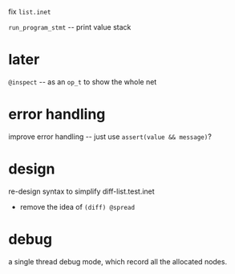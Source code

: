 fix `list.inet`

`run_program_stmt` -- print value stack

# later

`@inspect` -- as an `op_t` to show the whole net

# error handling

improve error handling -- just use `assert(value && message)`?

# design

re-design syntax to simplify diff-list.test.inet

- remove the idea of `(diff) @spread`

# debug

a single thread debug mode, which record all the allocated nodes.

